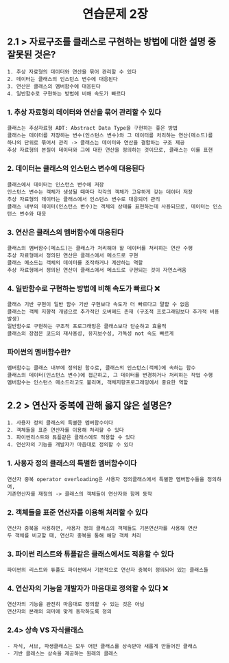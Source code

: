 <div align="center">
  <h1> 연습문제 2장 </h1>
</div>

## 2.1 > 자료구조를 클래스로 구현하는 방법에 대한 설명 중 잘못된 것은?
```
1. 추상 자료형의 데이터와 연산을 묶어 관리할 수 있다 
2. 데이터는 클래스의 인스턴스 변수에 대응된다
3. 연산은 클래스의 멤버함수에 대응된다
4. 일반함수로 구현하는 방법에 비해 속도가 빠르다
```
### 1. 추상 자료형의 데이터와 연산을 묶어 관리할 수 있다
```
클래스는 추상자료형 ADT: Abstract Data Type을 구현하는 좋은 방법
클래스는 데이터를 저장하는 변수(인스턴스 변수)와 그 데이터를 처리하는 연산(메소드)를
하나의 단위로 묶어서 관리 -> 클래스는 데이터와 연산을 결합하는 구조 제공
추상 자료형의 본질이 데이터와 그에 대한 연산을 정의하는 것이므로, 클래스는 이를 표현
```
### 2. 데이터는 클래스의 인스턴스 변수에 대응된다
```
클래스에서 데이터는 인스턴스 변수에 저장
인스턴스 변수는 객체가 생성될 때마다 각각의 객체가 고유하게 갖는 데이터 저장
추상 자료형의 데이터는 클래스에서 인스턴스 변수로 대응되어 관리
클래스 내부의 데이터(인스턴스 변수)는 객체의 상태를 표현하는데 사용되므로, 데이터는 인스턴스 변수와 대응
```
### 3. 연산은 클래스의 멤버함수에 대응된다
```
클래스의 멤버함수(메소드)는 클래스가 처리해야 할 데이터를 처리하는 연산 수행
추상 자료형에서 정의된 연산은 클래스에서 메소드로 구현
클래스 메소드는 객체의 데이터를 조작하거나 계산하는 역할
추상 자료형에서 정의된 연산이 클래스에서 메소드로 구현되는 것이 자연스러움
```
### 4. 일반함수로 구현하는 방법에 비해 속도가 빠르다 ❌
```
클래스 기반 구현이 일반 함수 기반 구현보다 속도가 더 빠르다고 말할 수 없음
클래스는 객체 지향적 개념으로 추가적인 오버헤드 존재 (구조적 프로그래밍보다 추가적 비용 발생)
일반함수로 구현하는 구조적 프로그래밍은 클래스보다 단순하고 효율적
클래스의 장점은 코드의 재사용성, 유지보수성, 가독성 not 속도 빠르게 
```
### 파이썬의 멤버함수란?
```
멤버함수는 클래스 내부에 정의된 함수로, 클래스의 인스턴스(객체)에 속하는 함수
클래스의 데이터(인스턴스 변수)에 접근하고, 그 데이터를 변경하거나 처리하는 작업 수행
멤버함수는 인스턴스 메소드라고도 불리며, 객체지향프로그래밍에서 중요한 역할 
```
## 2.2 > 연산자 중복에 관해 옳지 않은 설명은?
```
1. 사용자 정의 클래스의 특별한 멤버함수이다
2. 객체들을 표준 연산자를 이용해 처리할 수 있다
3. 파이썬리스트와 튜플같은 클래스에도 적용할 수 있다
4. 연산자의 기능을 개발자가 마음대로 정의할 수 있다 
```
### 1. 사용자 정의 클래스의 특별한 멤버함수이다
```
연산자 중복 operator overloading은 사용자 정의클래스에서 특별한 멤버함수들을 정의하여,
기존연산자를 재정의 -> 클래스의 객체들이 연산자와 함께 동작
```
### 2. 객체들을 표준 연산자를 이용해 처리할 수 있다 
```
연산자 중복을 사용하면, 사용자 정의 클래스의 객체들도 기본연산자를 사용해 연산
두 객체를 비교할 때, 연산자 중복을 통해 해당 객체 처리
```
### 3. 파이썬 리스트와 튜플같은 클래스에서도 적용할 수 있다
```
파이썬의 리스트와 튜플도 파이썬에서 기본적으로 연산자 중복이 정의되어 있는 클래스들
```
### 4. 연산자의 기능을 개발자가 마음대로 정의할 수 있다 ❌
```
연산자의 기능을 완전히 마음대로 정의할 수 있는 것은 아님
연산자의 본래의 의미에 맞게 동작하도록 정의 
```
### 2.4> 상속 VS 자식클래스
```
- 자식, 서브, 파생클래스는 모두 어떤 클래스를 상속받아 새롭게 만들어진 클래스
- 기반 클래스는 상속을 제공하는 원래의 클래스 
```












